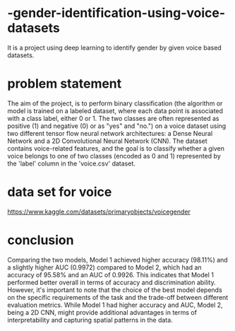 # -gender-identification-using-voice-datasets
It is a project using deep learning to identify gender by given voice based datasets.
# problem statement 
The aim of the project, is to perform binary classification (the algorithm or model is trained on a labeled dataset, where each data point is associated with a class label, either 0 or 1. The two classes are often represented as positive (1) and negative (0) or as "yes" and "no.") on a voice dataset using two different tensor flow neural network architectures: a Dense Neural Network and a 2D Convolutional Neural Network (CNN). The dataset contains voice-related features, and the goal is to classify whether a given voice belongs to one of two classes (encoded as 0 and 1) represented by the 'label' column in the 'voice.csv' dataset.
# data set for voice
https://www.kaggle.com/datasets/primaryobjects/voicegender
# conclusion
Comparing the two models, Model 1 achieved higher accuracy (98.11%) and a slightly higher AUC (0.9972) compared to Model 2, which had an accuracy of 95.58% and an AUC of 0.9926. This indicates that Model 1 performed better overall in terms of accuracy and discrimination ability. However, it's important to note that the choice of the best model depends on the specific requirements of the task and the trade-off between different evaluation metrics. While Model 1 had higher accuracy and AUC, Model 2, being a 2D CNN, might provide additional advantages in terms of interpretability and capturing spatial patterns in the data.



